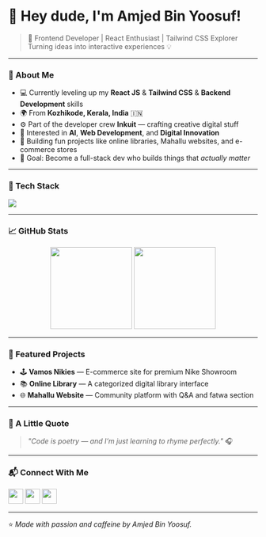 # 👋 Hey dude, I'm Amjed Bin Yoosuf!

> 🚀 Frontend Developer | React Enthusiast | Tailwind CSS Explorer  
> Turning ideas into interactive experiences 💡  

---

### 🧠 About Me
- 💻 Currently leveling up my **React JS** & **Tailwind CSS** & **Backend Development** skills  
- 🌍 From **Kozhikode, Kerala, India** 🇮🇳  
- ⚙️ Part of the developer crew **Inkuit** — crafting creative digital stuff  
- 🤖 Interested in **AI**, **Web Development**, and **Digital Innovation**  
- 🧩 Building fun projects like online libraries, Mahallu websites, and e-commerce stores  
- 🎯 Goal: Become a full-stack dev who builds things that *actually matter*  

---

### 🧰 Tech Stack
<p align="left">
  <img src="https://skillicons.dev/icons?i=html,css,js,react,tailwind,vite,nodejs,github,figma,vscode" />
</p>

---

### 📈 GitHub Stats
<p align="center">
  <img src="https://github-readme-stats.vercel.app/api?username=amjedvnml&show_icons=true&theme=radical" height="165"/>
  <img src="https://github-readme-streak-stats.herokuapp.com/?user=amjedvnml&theme=radical" height="165"/>
</p>

---

### 🧩 Featured Projects
- 🕹️ **Vamos Nikies** — E-commerce site for premium Nike Showroom  
- 📚 **Online Library** — A categorized digital library interface  
- 🌐 **Mahallu Website** — Community platform with Q&A and fatwa section  

---

### 🎵 A Little Quote
> *"Code is poetry — and I’m just learning to rhyme perfectly."* 🎧  

---

### 📬 Connect With Me
<p align="left">
  <a href="https://github.com/amjedvnml"><img src="https://skillicons.dev/icons?i=github" height="30"/></a>
  <a href="https://www.linkedin.com/in/amjedbinyoosuf"><img src="https://skillicons.dev/icons?i=linkedin" height="30"/></a>
  <a href="https://www.instagram.com/amj.ey_i"><img src="https://skillicons.dev/icons?i=instagram" height="30"/></a>
</p>

---

⭐️ *Made with passion and caffeine by Amjed Bin Yoosuf.*

